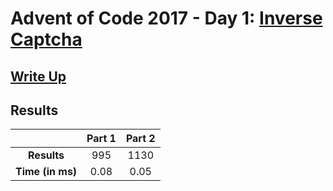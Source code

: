 # Advent of Code 2017 - Day 1: [Inverse Captcha](https://adventofcode.com/2017/day/1)

## [Write Up](https://codingap.github.io/advent-of-code/writeups/2017/day01)

## Results

|                  | **Part 1** | **Part 2** |
| :--------------: | :--------: | :--------: |
|   **Results**    | 995 | 1130 |
| **Time (in ms)** | 0.08 | 0.05 |
